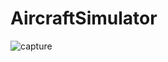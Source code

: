 # AircraftSimulator

![capture](https://user-images.githubusercontent.com/37344605/53612301-000a8e80-3bfc-11e9-83b6-47a31df6e489.PNG)
